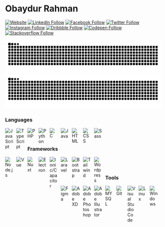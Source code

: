 # Obaydur Rahman

[![Website](https://img.shields.io/website?label=opu.rocks&style=for-the-badge&url=https://opu.rocks/?source=github-profile)](https://opu.rocks)
[![LinkedIn Follow](https://img.shields.io/badge/LinkedIn-0077B5?style=for-the-badge&logo=linkedin&logoColor=white)](https://linkedin.com/in/obayedopu)
[![Facebook Follow](https://img.shields.io/badge/Facebook-1877F2?style=for-the-badge&logo=facebook&logoColor=white)](https://facebook.com/obayed.opu.1)
[![Twitter Follow](https://img.shields.io/badge/Twitter-00acee?style=for-the-badge&logo=twitter&logoColor=white)](https://twitter.com/obayedopu)
[![Instagram Follow](https://img.shields.io/badge/Instagram-E4405F?style=for-the-badge&logo=instagram&logoColor=white)](https://instagram.com/obayed_opu)
[![Dribbble Follow](https://img.shields.io/badge/Dribbble-FF0000?style=for-the-badge&logo=dribbble&logoColor=white)](https://dribbble.com/obayedopu)
[![Codepen Follow](https://img.shields.io/badge/Codepen-000000?style=for-the-badge&logo=codepen&logoColor=white)](https://codepen.io/opuu)
[![Stackoverflow Follow](https://img.shields.io/badge/Stackoverflow-FE7A16?style=for-the-badge&logo=stackoverflow&logoColor=white)](https://stackoverflow.com/users/14350456/obaydur-rahman)


![github contribution grid snake animation](https://raw.githubusercontent.com/opuu/opuu/output/github-contribution-grid-snake-dark.svg#gh-dark-mode-only)
![github contribution grid snake animation](https://raw.githubusercontent.com/opuu/opuu/output/github-contribution-grid-snake.svg#gh-light-mode-only)

### Languages
<!-- Frontend -->
<img align="left" alt="JavaScript" width="26px" src="https://cdn.jsdelivr.net/gh/devicons/devicon@latest/icons/javascript/javascript-original.svg" style="padding-right:10px;" />

<img align="left" alt="TypeScript" width="26px" src="https://cdn.jsdelivr.net/gh/devicons/devicon@latest/icons/typescript/typescript-original.svg" style="padding-right:10px;" />

<img align="left" alt="PHP" width="26px" src="https://cdn.jsdelivr.net/gh/devicons/devicon@latest/icons/php/php-plain.svg" style="padding-right:10px;" />

<img align="left" alt="Python" width="26px" src="https://cdn.jsdelivr.net/gh/devicons/devicon@latest/icons/python/python-original.svg" style="padding-right:10px;" />

<img align="left" alt="C" width="26px" src="https://cdn.jsdelivr.net/gh/devicons/devicon@latest/icons/c/c-original.svg" style="padding-right:10px;" />

<img align="left" alt="Java" width="26px" src="https://cdn.jsdelivr.net/gh/devicons/devicon@latest/icons/java/java-original.svg" style="padding-right:10px;" />

<img align="left" alt="HTML" width="26px" src="https://cdn.jsdelivr.net/gh/devicons/devicon@latest/icons/html5/html5-original.svg" style="padding-right:10px;" />

<img align="left" alt="CSS" width="26px" src="https://cdn.jsdelivr.net/gh/devicons/devicon@latest/icons/css3/css3-original.svg" style="padding-right:10px;" />

<img align="left" alt="Sass" width="26px" src="https://cdn.jsdelivr.net/gh/devicons/devicon@latest/icons/sass/sass-original.svg" style="padding-right:10px;" />

<br/>
<br/>

### Frameworks

<img align="left" alt="Node.js" width="26px" src="https://cdn.jsdelivr.net/gh/devicons/devicon@latest/icons/nodejs/nodejs-original.svg" style="padding-right:10px;" />

<img align="left" alt="Vue" width="26px" src="https://cdn.jsdelivr.net/gh/devicons/devicon@latest/icons/vuejs/vuejs-original.svg" style="padding-right:10px;" />

<img align="left" alt="Nuxt" width="26px" src="https://cdn.jsdelivr.net/gh/devicons/devicon@latest/icons/nuxtjs/nuxtjs-original.svg" style="padding-right:10px;" />

<img align="left" alt="Electron" width="26px" src="https://cdn.jsdelivr.net/gh/devicons/devicon@latest/icons/electron/electron-original.svg" style="padding-right:10px;" />

<img align="left" alt="Ionic/Capacitor" width="26px" src="https://cdn.jsdelivr.net/gh/devicons/devicon@latest/icons/ionic/ionic-original.svg" style="padding-right:10px;" />

<img align="left" alt="Laravel" width="26px" src="https://cdn.jsdelivr.net/gh/devicons/devicon@latest/icons/laravel/laravel-plain.svg" style="padding-right:10px;" />

<img align="left" alt="Bootstrap" width="26px" src="https://cdn.jsdelivr.net/gh/devicons/devicon@latest/icons/bootstrap/bootstrap-plain.svg" style="padding-right:10px;" />

<img align="left" alt="Tailwind" width="26px" src="https://cdn.jsdelivr.net/gh/devicons/devicon@latest/icons/tailwindcss/tailwindcss-plain.svg" style="padding-right:10px;" />

<img align="left" alt="Wordpress" width="26px" src="https://cdn.jsdelivr.net/gh/devicons/devicon@latest/icons/wordpress/wordpress-plain.svg" style="padding-right:10px;" />

<br/>
<br/>

### Tools
<img align="left" alt="Figma" width="26px" src="https://cdn.jsdelivr.net/gh/devicons/devicon@latest/icons/figma/figma-original.svg" style="padding-right:10px;" />

<img align="left" alt="Adobe XD" width="26px" src="https://cdn.jsdelivr.net/gh/devicons/devicon@latest/icons/xd/xd-plain.svg" style="padding-right:10px;" />

<img align="left" alt="Adobe Photoshop" width="26px" src="https://cdn.jsdelivr.net/gh/devicons/devicon@latest/icons/photoshop/photoshop-plain.svg" style="padding-right:10px;" />

<img align="left" alt="Adobe Illustrator" width="26px" src="https://cdn.jsdelivr.net/gh/devicons/devicon@latest/icons/illustrator/illustrator-plain.svg" style="padding-right:10px;" />

<!-- Development Tools -->
<img align="left" alt="MYSQL" width="26px" src="https://cdn.jsdelivr.net/gh/devicons/devicon@latest/icons/mysql/mysql-original.svg" style="padding-right:10px;" />

<img align="left" alt="Git" width="26px" src="https://cdn.jsdelivr.net/gh/devicons/devicon@latest/icons/git/git-original.svg" style="padding-right:10px;" />

<img align="left" alt="Visual Studio Code" width="26px" src="https://cdn.jsdelivr.net/gh/devicons/devicon@latest/icons/vscode/vscode-original.svg" style="padding-right:10px;" />

<img align="left" alt="Linux" width="26px" src="https://cdn.jsdelivr.net/gh/devicons/devicon@latest/icons/linux/linux-original.svg" style="padding-right:10px;" />

<img align="left" alt="Windows" width="26px" src="https://cdn.jsdelivr.net/gh/devicons/devicon@latest/icons/windows8/windows8-original.svg" style="padding-right:10px;" />
